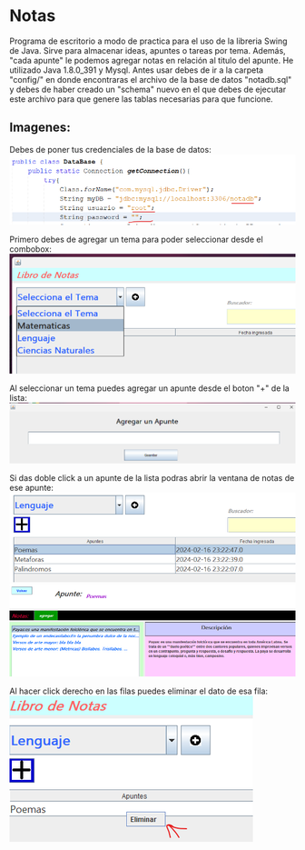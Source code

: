 # Notas
Programa de escritorio a modo de practica para el uso de la libreria Swing de Java. Sirve para almacenar ideas, apuntes o tareas por tema. 
Además, "cada apunte" le podemos agregar notas en relación al titulo del apunte.
He utilizado Java 1.8.0_391 y Mysql.
Antes usar debes de ir a la carpeta "config/" en donde encontraras el archivo de la base de datos "notadb.sql" y debes de haber creado un "schema"
nuevo en el que debes de ejecutar este archivo para que genere las tablas necesarias para que funcione.

## Imagenes:
Debes de poner tus credenciales de la base de datos:
![](https://github.com/yulito/notas/blob/main/imagenes_notas/view0.png)

Primero debes de agregar un tema para poder seleccionar desde el combobox:
![](https://github.com/yulito/notas/blob/main/imagenes_notas/view1.png)

Al seleccionar un tema puedes agregar un apunte desde el boton "+" de la lista:
![](https://github.com/yulito/notas/blob/main/imagenes_notas/view2.png)

Si das doble click a un apunte de la lista podras abrir la ventana de notas de ese apunte:
![](https://github.com/yulito/notas/blob/main/imagenes_notas/view3.png)
![](https://github.com/yulito/notas/blob/main/imagenes_notas/view4.png)

Al hacer click derecho en las filas puedes eliminar el dato de esa fila:
![](https://github.com/yulito/notas/blob/main/imagenes_notas/view5.png)
